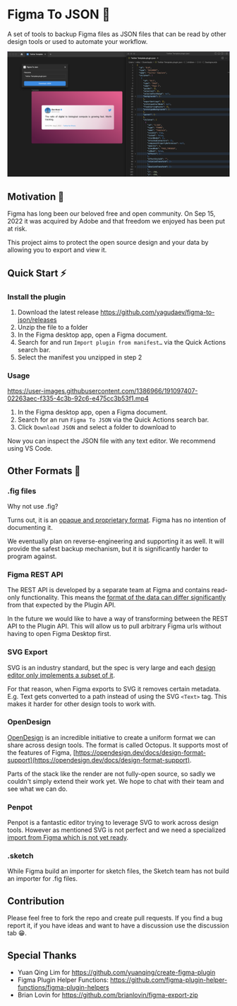 # Figma To JSON 💾

A set of tools to backup Figma files as JSON files that can be read by other design tools or used to automate your workflow.

![Figma to JSON Plugin Screenshot](assets/images/plugin-screenshot.png)

## Motivation 🤔

Figma has long been our beloved free and open community. On Sep 15, 2022 it was acquired by Adobe and that freedom we enjoyed has been put at risk.

This project aims to protect the open source design and your data by allowing you to export and view it.

## Quick Start ⚡️

### Install the plugin

1. Download the latest release https://github.com/yagudaev/figma-to-json/releases
2. Unzip the file to a folder
3. In the Figma desktop app, open a Figma document.
4. Search for and run `Import plugin from manifest…` via the Quick Actions search bar.
5. Select the manifest you unzipped in step 2

### Usage

https://user-images.githubusercontent.com/1386966/191097407-02263aec-f335-4c3b-92c6-e475cc3b53f1.mp4

1. In the Figma desktop app, open a Figma document.
2. Search for an run `Figma To JSON` via the Quick Actions search bar.
3. Click `Download JSON` and select a folder to download to

Now you can inspect the JSON file with any text editor. We recommend using VS Code.

## Other Formats 📄

### .fig files

Why not use .fig?

Turns out, it is an [opaque and proprietary format](https://forum.figma.com/t/inquiry-about-the-fig-file-format/6351). Figma has no intention of documenting it.

We eventually plan on reverse-engineering and supporting it as well. It will provide the safest backup mechanism, but it is significantly harder to program against.

### Figma REST API

The REST API is developed by a separate team at Figma and contains read-only functionality. This means the [format of the data can differ significantly](https://forum.figma.com/t/need-help-with-gradienttranform-matrix/26792) from that expected by the Plugin API.

In the future we would like to have a way of transforming between the REST API to the Plugin API. This will allow us to pull arbitrary Figma urls without having to open Figma Desktop first.

### SVG Export

SVG is an industry standard, but the spec is very large and each [design editor only implements a subset of it](https://www.figma.com/blog/with-figmas-new-svg-exports-less-more/).

For that reason, when Figma exports to SVG it removes certain metadata. E.g. Text gets converted to a path instead of using the SVG `<Text>` tag. This makes it harder for other design tools to work with.

### OpenDesign

[OpenDesign](http://opendesign.dev/) is an incredible initiative to create a uniform format we can share across design tools. The format is called Octopus. It supports most of the features of Figma, [https://opendesign.dev/docs/design-format-support](https://opendesign.dev/docs/design-format-support).

Parts of the stack like the render are not fully-open source, so sadly we couldn't simply extend their work yet. We hope to chat with their team and see what we can do.

### Penpot

Penpot is a fantastic editor trying to leverage SVG to work across design tools. However as mentioned SVG is not perfect and we need a specialized [import from Figma which is not yet ready](https://github.com/penpot/penpot/issues/2265).

### .sketch

While Figma build an importer for sketch files, the Sketch team has not build an importer for .fig files.

## Contribution

Please feel free to fork the repo and create pull requests. If you find a bug report it, if you have ideas and want to have a discussion use the discussion tab 😁.

## Special Thanks

- Yuan Qing Lim for https://github.com/yuanqing/create-figma-plugin
- Figma Plugin Helper Functions: https://github.com/figma-plugin-helper-functions/figma-plugin-helpers
- Brian Lovin for https://github.com/brianlovin/figma-export-zip

